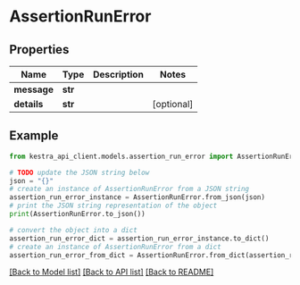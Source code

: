# AssertionRunError


## Properties

Name | Type | Description | Notes
------------ | ------------- | ------------- | -------------
**message** | **str** |  | 
**details** | **str** |  | [optional] 

## Example

```python
from kestra_api_client.models.assertion_run_error import AssertionRunError

# TODO update the JSON string below
json = "{}"
# create an instance of AssertionRunError from a JSON string
assertion_run_error_instance = AssertionRunError.from_json(json)
# print the JSON string representation of the object
print(AssertionRunError.to_json())

# convert the object into a dict
assertion_run_error_dict = assertion_run_error_instance.to_dict()
# create an instance of AssertionRunError from a dict
assertion_run_error_from_dict = AssertionRunError.from_dict(assertion_run_error_dict)
```
[[Back to Model list]](../README.md#documentation-for-models) [[Back to API list]](../README.md#documentation-for-api-endpoints) [[Back to README]](../README.md)


